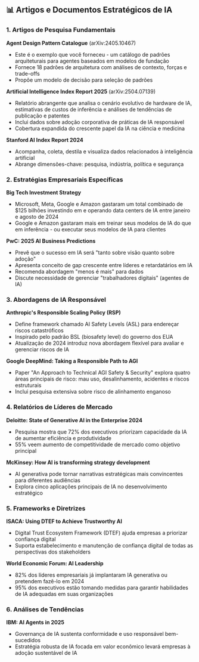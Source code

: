 ## 📊 Artigos e Documentos Estratégicos de IA

### 1. Artigos de Pesquisa Fundamentais

**Agent Design Pattern Catalogue** (arXiv:2405.10467)

- Este é o exemplo que você forneceu - um catálogo de padrões arquiteturais para agentes baseados em modelos de fundação
- Fornece 18 padrões de arquitetura com análises de contexto, forças e trade-offs
- Propõe um modelo de decisão para seleção de padrões

**Artificial Intelligence Index Report 2025** (arXiv:2504.07139)

- Relatório abrangente que analisa o cenário evolutivo de hardware de IA, estimativas de custos de inferência e análises de tendências de publicação e patentes
- Inclui dados sobre adoção corporativa de práticas de IA responsável
- Cobertura expandida do crescente papel da IA na ciência e medicina

**Stanford AI Index Report 2024**

- Acompanha, coleta, destila e visualiza dados relacionados à inteligência artificial
- Abrange dimensões-chave: pesquisa, indústria, política e segurança

### 2. Estratégias Empresariais Específicas

**Big Tech Investment Strategy**

- Microsoft, Meta, Google e Amazon gastaram um total combinado de $125 bilhões investindo em e operando data centers de IA entre janeiro e agosto de 2024
- Google e Amazon gastaram mais em treinar seus modelos de IA do que em inferência - ou executar seus modelos de IA para clientes

**PwC: 2025 AI Business Predictions**

- Prevê que o sucesso em IA será "tanto sobre visão quanto sobre adoção"
- Apresenta conceito de gap crescente entre líderes e retardatários em IA
- Recomenda abordagem "menos é mais" para dados
- Discute necessidade de gerenciar "trabalhadores digitais" (agentes de IA)

### 3. Abordagens de IA Responsável

**Anthropic's Responsible Scaling Policy (RSP)**

- Define framework chamado AI Safety Levels (ASL) para endereçar riscos catastróficos
- Inspirado pelo padrão BSL (biosafety level) do governo dos EUA
- Atualização de 2024 introduz nova abordagem flexível para avaliar e gerenciar riscos de IA

**Google DeepMind: Taking a Responsible Path to AGI**

- Paper "An Approach to Technical AGI Safety & Security" explora quatro áreas principais de risco: mau uso, desalinhamento, acidentes e riscos estruturais
- Inclui pesquisa extensiva sobre risco de alinhamento enganoso

### 4. Relatórios de Líderes de Mercado

**Deloitte: State of Generative AI in the Enterprise 2024**

- Pesquisa mostra que 72% dos executivos priorizam capacidade da IA de aumentar eficiência e produtividade
- 55% veem aumento de competitividade de mercado como objetivo principal

**McKinsey: How AI is transforming strategy development**

- AI generativa pode tornar narrativas estratégicas mais convincentes para diferentes audiências
- Explora cinco aplicações principais de IA no desenvolvimento estratégico

### 5. Frameworks e Diretrizes

**ISACA: Using DTEF to Achieve Trustworthy AI**

- Digital Trust Ecosystem Framework (DTEF) ajuda empresas a priorizar confiança digital
- Suporta estabelecimento e manutenção de confiança digital de todas as perspectivas dos stakeholders

**World Economic Forum: AI Leadership**

- 82% dos líderes empresariais já implantaram IA generativa ou pretendem fazê-lo em 2024
- 95% dos executivos estão tomando medidas para garantir habilidades de IA adequadas em suas organizações

### 6. Análises de Tendências

**IBM: AI Agents in 2025**

- Governança de IA sustenta conformidade e uso responsável bem-sucedidos
- Estratégia robusta de IA focada em valor econômico levará empresas à adoção sustentável de IA

